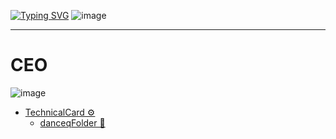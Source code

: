 [![Typing SVG](https://readme-typing-svg.demolab.com?font=Fira+Code&size=17&duration=1000&pause=1000&color=E2A300&multiline=true&width=435&height=90&lines=Ebanoe;Casino;Development)](https://git.io/typing-svg)
![image](https://github.com/user-attachments/assets/a0f8ed01-0d58-4009-8145-a09800335794)

____
# CEO
![image](https://github.com/user-attachments/assets/4ef42dfe-b18c-41f1-a7db-1c6e039f2b80)
- [TechnicalCard ⚙️](https://github.com/EbanoeDevelopment/RoadMap/blob/main/%D0%A2%D0%B5%D1%85%D0%BD%D0%B8%D1%87%D0%B5%D1%81%D0%BA%D0%BE%D0%B5%20%D0%B7%D0%B0%D0%B4%D0%B0%D0%BD%D0%B8%D0%B5.md#danceq)
  - [danceqFolder 📂](https://github.com/EbanoeDevelopment/RoadMap/tree/main/danceq)

